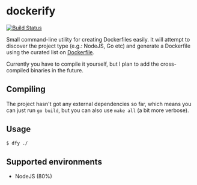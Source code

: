 dockerify
=========

[![Build Status](https://travis-ci.org/morcmarc/dockerify.svg?branch=master)](https://travis-ci.org/morcmarc/dockerify)

Small command-line utility for creating Dockerfiles easily. It will attempt to
discover the project type (e.g.: NodeJS, Go etc) and generate a Dockerfile
using the curated list on [Dockerfile](http://dockerfile.github.io/).

Currently you have to compile it yourself, but I plan to add the cross-compiled
binaries in the future.

## Compiling

The project hasn't got any external dependencies so far, which means you can
just run `go build`, but you can also use `make all` (a bit more verbose).

## Usage

```bash
$ dfy ./
```

## Supported environments

- NodeJS (80%)